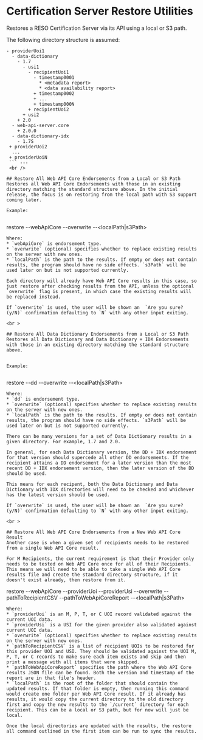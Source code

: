 # Certification Server Restore Utilities
Restores a RESO Certification Server via its API using a local or S3 path.

The following directory structure is assumed:
```
- providerUoi1
  - data-dictionary
    - 1.7
      - usi1
        - recipientUoi1
          - timestamp0001
            * <metadata report>
            * <data availability report>
          + timestamp0002
          + ...
          + timestamp000N
        + recipientUoi2
      + usi2
    + 2.0
  - web-api-server.core
    + 2.0.0
  - data-dictionary-idx
    - 1.7S
 + providerUoi2
  ...
 + providerUoiN
 ``` ---
 <br />

## Restore All Web API Core Endorsements from a Local or S3 Path
Restores all Web API Core Endorsements with those in an existing directory matching the standard structure above. In the initial release, the focus is on restoring from the local path with S3 support coming later.

Example:
    
```
restore --webApiCore --overwrite --<localPath|s3Path> <local or s3 root path>
```
Where: 
* `webApiCore` is endorsement type.
* `overwrite` (optional) specifies whether to replace existing results on the server with new ones.
* `localPath` is the path to the results. If empty or does not contain results, the program should have no side effects. `s3Path` will be used later on but is not supported currently.

Each directory will already have Web API Core results in this case, so just restore after checking results from the API, unless the optional `overwrite` flag is present, in which case the existing results will be replaced instead.

If `overwrite` is used, the user will be shown an  `Are you sure? (y/N)` confirmation defaulting to `N` with any other input exiting.

<br >

## Restore All Data Dictionary Endorsements from a Local or S3 Path
Restores all Data Dictionary and Data Dictionary + IDX Endorsements with those in an existing directory matching the standard structure above. 


Example:
    
```
restore --dd --overwrite --<localPath|s3Path> <local or s3 root path>
```
Where: 
* `dd` is endorsement type.
* `overwrite` (optional) specifies whether to replace existing results on the server with new ones.
* `localPath` is the path to the results. If empty or does not contain results, the program should have no side effects. `s3Path` will be used later on but is not supported currently.

There can be many versions for a set of Data Dictionary results in a given directory. For example, 1.7 and 2.0.  

In general, for each Data Dictionary version, the DD + IDX endorsement for that version should supercede all other DD endorsements. If the recipient attains a DD endorsement for a later version than the most recent DD + IDX endorsement version, then the later version of the DD should be used. 

This means for each recipent, both the Data Dictionary and Data Dictionary with IDX directories will need to be checked and whichever has the latest version should be used.

If `overwrite` is used, the user will be shown an  `Are you sure? (y/N)` confirmation defaulting to `N` with any other input exiting.

<br >

## Restore All Web API Core Endorsements from a New Web API Core Result
Another case is when a given set of recipients needs to be restored from a single Web API Core result. 

For M Recipients, the current requirement is that their Provider only needs to be tested on Web API Core once for all of their Recipients. This means we will need to be able to take a single Web API Core results file and create the standard directory structure, if it doesn't exist already, then restore from it.

```
restore --webApiCore --providerUoi <providerUoi> --providerUsi <providerUsi> --overwrite --pathToRecipientCSV --pathToWebApiCoreReport <path> --<localPath|s3Path>
```
Where:
* `providerUoi` is an M, P, T, or C UOI record validated against the current UOI data.
* `providerUsi` is a USI for the given provider also validated against current UOI data.
* `overwrite` (optional) specifies whether to replace existing results on the server with new ones.
* `pathToRecipientCSV` is a list of recipient UOIs to be restored for this provider UOI and USI. They should be validated against the UOI M, P, T, or C records to make sure each item exists and skip and then print a message with all items that were skipped. 
* `pathToWebApiCoreReport` specifies the path where the Web API Core results JSON file can be found. Both the version and timestamp of the report are in that file's header.
* `localPath` is the root of the folder that should contain the updated results. If that folder is empty, then running this command would create one folder per Web API Core result. If it already has results, it would copy the current directory to the old directory first and copy the new results to the `/current` directory for each recipient. This can be a local or S3 path, but for now will just be local.

Once the local directories are updated with the results, the restore all command outlined in the first item can be run to sync the results.
